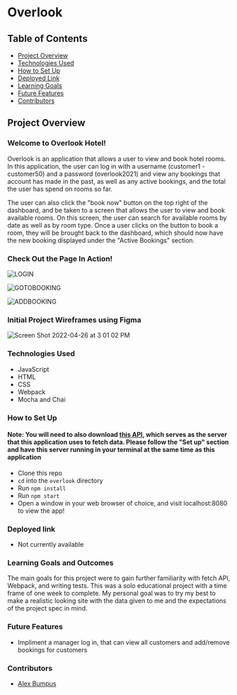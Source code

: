 # Overlook

## Table of Contents
- [Project Overview](#project-overview)
- [Technologies Used](#technologies-used)
- [How to Set Up](#how-to-set-up)
- [Deployed Link](#deployed-link)
- [Learning Goals](#learning-goals)
- [Future Features](#future-features)
- [Contributors](#contributors)

## Project Overview

### Welcome to **Overlook Hotel**!
Overlook is an application that allows a user to view and book hotel rooms. In this application, the user can log in with a username (customer1 - customer50) and a password (overlook2021) and view any bookings that account has made in the past, as well as any active bookings, and the total the user has spend on rooms so far. 

The user can also click the "book now" button on the top right of the dashboard, and be taken to a screen that allows the user to view and book available rooms. On this screen, the user can search for available rooms by date as well as by room type. Once a user clicks on the button to book a room, they will be brought back to the dashboard, which should now have the new booking displayed under the "Active Bookings" section.


### Check Out the Page In Action!

![LOGIN](https://user-images.githubusercontent.com/3982238/165393436-f3de3a74-a258-4f04-b597-e15f57caa7cc.gif)

![GOTOBOOKING](https://user-images.githubusercontent.com/3982238/165393501-86be4ec1-e7fb-4ff3-8311-0de0410a7763.gif)

![ADDBOOKING](https://user-images.githubusercontent.com/3982238/165393557-d3c09246-51eb-400a-a1f4-5a23b433e04c.gif)


### Initial Project Wireframes using Figma
![Screen Shot 2022-04-26 at 3 01 02 PM](https://user-images.githubusercontent.com/3982238/165391710-11278a82-47aa-4766-a235-55bff05929c5.png)


### Technologies Used

- JavaScript
- HTML
- CSS
- Webpack
- Mocha and Chai

### How to Set Up

#### Note: You will need to also download [this API](https://github.com/turingschool-examples/overlook-api), which serves as the server that this application uses to fetch data. Please follow the "Set up" section and have this server running in your terminal at the same time as this application

-  Clone this repo
- `cd` into the `overlook` directory
- Run `npm install`
- Run `npm start`
- Open a window in your web browser of choice, and visit localhost:8080 to view the app!


### Deployed link
- Not currently available

### Learning Goals and Outcomes
The main goals for this project were to gain further familiarity with fetch API, Webpack, and writing tests. This was a solo educational project with a time frame of one week to complete. My personal goal was to try my best to make a realistic looking site with the data given to me and the expectations of the project spec in mind.


### Future Features
- Impliment a manager log in, that can view all customers and add/remove bookings for customers

### Contributors
- [Alex Bumpus](https://github.com/Abumpus1)
